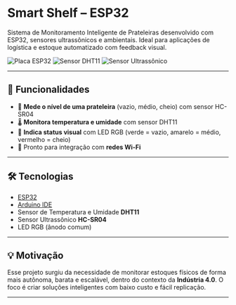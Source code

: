 # Smart Shelf – ESP32

Sistema de Monitoramento Inteligente de Prateleiras desenvolvido com ESP32, sensores ultrassônicos e ambientais. Ideal para aplicações de logística e estoque automatizado com feedback visual.

![Placa ESP32](https://img.shields.io/badge/Placa-ESP32-blue.svg)
![Sensor DHT11](https://img.shields.io/badge/Sensor-DHT11-orange)
![Sensor Ultrassônico](https://img.shields.io/badge/Sensor-HC--SR04-lightgrey)

---

## 🚀 Funcionalidades

- 📏 **Mede o nível de uma prateleira** (vazio, médio, cheio) com sensor HC-SR04
- 🌡️ **Monitora temperatura e umidade** com sensor DHT11
- 🎨 **Indica status visual** com LED RGB (verde = vazio, amarelo = médio, vermelho = cheio)
- 📡 Pronto para integração com **redes Wi-Fi**

---

## 🛠️ Tecnologias

- [ESP32](https://www.espressif.com/en/products/socs/esp32)
- [Arduino IDE](https://www.arduino.cc/en/software)
- Sensor de Temperatura e Umidade **DHT11**
- Sensor Ultrassônico **HC-SR04**
- LED RGB (ânodo comum)

---

## 💡 Motivação

Esse projeto surgiu da necessidade de monitorar estoques físicos de forma mais autônoma, barata e escalável, dentro do contexto da **Indústria 4.0**. O foco é criar soluções inteligentes com baixo custo e fácil replicação.

---

